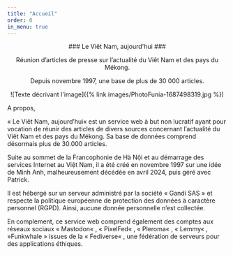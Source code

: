 ```yaml
---
title: "Accueil"
order: 0
in_menu: true
---
```

<center>
### Le Viêt Nam, aujourd'hui ###

Réunion d’articles de presse sur l’actualité du Viêt Nam et des pays du Mékong. 

Depuis novembre 1997, une base de plus de 30 000 articles.


![Texte décrivant l'image]({% link images/PhotoFunia-1687498319.jpg %})
</center>


A propos,

« Le Viêt Nam, aujourd’hui« est un service web à but non lucratif ayant pour vocation de réunir des articles de divers sources concernant l’actualité du Viêt Nam et des pays du Mékong. Sa base de données comprend désormais plus de 30.000 articles.

Suite au sommet de la Francophonie de Hà Nội et au démarrage des services Internet au Việt Nam, il a été créé en novembre 1997 sur une idée de Minh Anh, malheureusement décédée en avril 2024, puis géré avec Patrick.

Il est hébergé sur un serveur administré par la société « Gandi SAS » et respecte la politique européenne de protection des données à caractère personnel (RGPD). Ainsi, aucune donnée personnelle n’est collectée.

En complement, ce service web comprend également des comptes aux réseaux sociaux « Mastodon« , « PixelFed« , « Pleroma« , « Lemmy« , »Funkwhale » issues de la « Fediverse« , une fédération de serveurs pour des applications éthiques. 